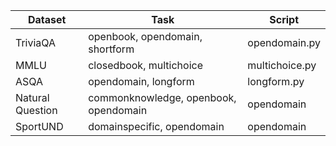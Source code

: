 | Dataset          | Task                                  | Script         |
|------------------|---------------------------------------|----------------|
| TriviaQA         | openbook, opendomain, shortform       | opendomain.py  |
| MMLU             | closedbook, multichoice               | multichoice.py |
| ASQA             | opendomain, longform                  | longform.py    |
| Natural Question | commonknowledge, openbook, opendomain | opendomain     |
| SportUND         | domainspecific, opendomain            | opendomain     |